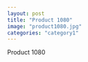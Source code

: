 ```yaml
---
layout: post
title: "Product 1080"
image: "product1080.jpg"
categories: "category1"
---
```

Product 1080
